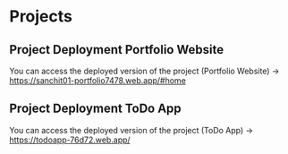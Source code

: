 # Projects
## Project Deployment Portfolio Website
You can access the deployed version of the project (Portfolio Website) -> https://sanchit01-portfolio7478.web.app/#home
## Project Deployment ToDo App
You can access the deployed version of the project (ToDo App) -> https://todoapp-76d72.web.app/
